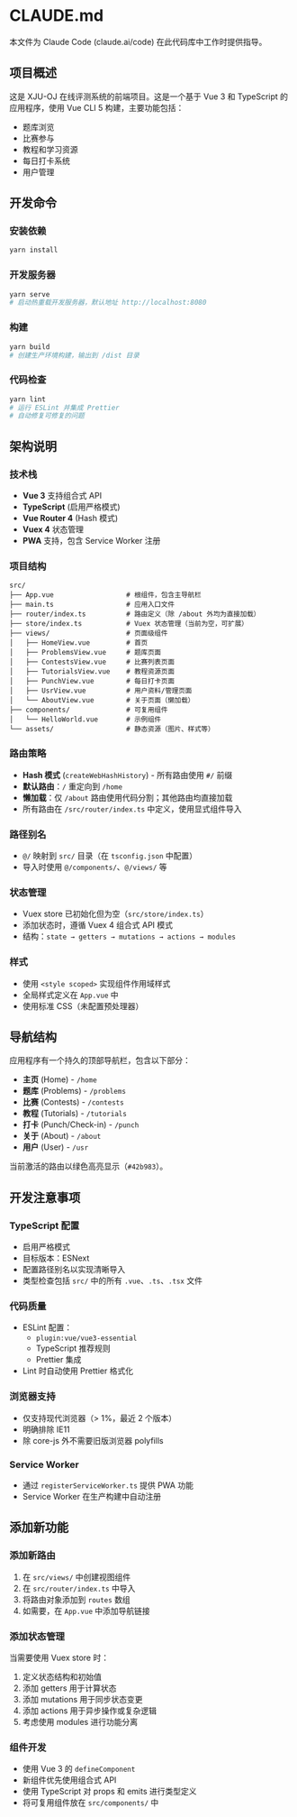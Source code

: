 # CLAUDE.md

本文件为 Claude Code (claude.ai/code) 在此代码库中工作时提供指导。

## 项目概述

这是 XJU-OJ 在线评测系统的前端项目。这是一个基于 Vue 3 和 TypeScript 的应用程序，使用 Vue CLI 5 构建，主要功能包括：

- 题库浏览
- 比赛参与
- 教程和学习资源
- 每日打卡系统
- 用户管理

## 开发命令

### 安装依赖

```bash
yarn install
```

### 开发服务器

```bash
yarn serve
# 启动热重载开发服务器，默认地址 http://localhost:8080
```

### 构建

```bash
yarn build
# 创建生产环境构建，输出到 /dist 目录
```

### 代码检查

```bash
yarn lint
# 运行 ESLint 并集成 Prettier
# 自动修复可修复的问题
```

## 架构说明

### 技术栈

- **Vue 3** 支持组合式 API
- **TypeScript** (启用严格模式)
- **Vue Router 4** (Hash 模式)
- **Vuex 4** 状态管理
- **PWA** 支持，包含 Service Worker 注册

### 项目结构

```
src/
├── App.vue                  # 根组件，包含主导航栏
├── main.ts                  # 应用入口文件
├── router/index.ts          # 路由定义（除 /about 外均为直接加载）
├── store/index.ts           # Vuex 状态管理（当前为空，可扩展）
├── views/                   # 页面级组件
│   ├── HomeView.vue         # 首页
│   ├── ProblemsView.vue     # 题库页面
│   ├── ContestsView.vue     # 比赛列表页面
│   ├── TutorialsView.vue    # 教程资源页面
│   ├── PunchView.vue        # 每日打卡页面
│   ├── UsrView.vue          # 用户资料/管理页面
│   └── AboutView.vue        # 关于页面（懒加载）
├── components/              # 可复用组件
│   └── HelloWorld.vue       # 示例组件
└── assets/                  # 静态资源（图片、样式等）
```

### 路由策略

- **Hash 模式** (`createWebHashHistory`) - 所有路由使用 `#/` 前缀
- **默认路由**：`/` 重定向到 `/home`
- **懒加载**：仅 `/about` 路由使用代码分割；其他路由均直接加载
- 所有路由在 `/src/router/index.ts` 中定义，使用显式组件导入

### 路径别名

- `@/` 映射到 `src/` 目录（在 `tsconfig.json` 中配置）
- 导入时使用 `@/components/`、`@/views/` 等

### 状态管理

- Vuex store 已初始化但为空（`src/store/index.ts`）
- 添加状态时，遵循 Vuex 4 组合式 API 模式
- 结构：`state → getters → mutations → actions → modules`

### 样式

- 使用 `<style scoped>` 实现组件作用域样式
- 全局样式定义在 `App.vue` 中
- 使用标准 CSS（未配置预处理器）

## 导航结构

应用程序有一个持久的顶部导航栏，包含以下部分：

- **主页** (Home) - `/home`
- **题库** (Problems) - `/problems`
- **比赛** (Contests) - `/contests`
- **教程** (Tutorials) - `/tutorials`
- **打卡** (Punch/Check-in) - `/punch`
- **关于** (About) - `/about`
- **用户** (User) - `/usr`

当前激活的路由以绿色高亮显示（`#42b983`）。

## 开发注意事项

### TypeScript 配置

- 启用严格模式
- 目标版本：ESNext
- 配置路径别名以实现清晰导入
- 类型检查包括 `src/` 中的所有 `.vue`、`.ts`、`.tsx` 文件

### 代码质量

- ESLint 配置：
  - `plugin:vue/vue3-essential`
  - TypeScript 推荐规则
  - Prettier 集成
- Lint 时自动使用 Prettier 格式化

### 浏览器支持

- 仅支持现代浏览器（> 1%，最近 2 个版本）
- 明确排除 IE11
- 除 core-js 外不需要旧版浏览器 polyfills

### Service Worker

- 通过 `registerServiceWorker.ts` 提供 PWA 功能
- Service Worker 在生产构建中自动注册

## 添加新功能

### 添加新路由

1. 在 `src/views/` 中创建视图组件
2. 在 `src/router/index.ts` 中导入
3. 将路由对象添加到 `routes` 数组
4. 如需要，在 `App.vue` 中添加导航链接

### 添加状态管理

当需要使用 Vuex store 时：

1. 定义状态结构和初始值
2. 添加 getters 用于计算状态
3. 添加 mutations 用于同步状态变更
4. 添加 actions 用于异步操作或复杂逻辑
5. 考虑使用 modules 进行功能分离

### 组件开发

- 使用 Vue 3 的 `defineComponent`
- 新组件优先使用组合式 API
- 使用 TypeScript 对 props 和 emits 进行类型定义
- 将可复用组件放在 `src/components/` 中
